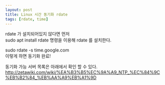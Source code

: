 ```yaml
---
layout: post
title: Linux 시간 동기화 rdate
tags: [rdate, time]
---
```


rdate 가 설치되어있지 않다면 먼저  
sudo apt install rdate 명령을 이용해 rdate 를 설치한다.  
  
sudo rdate -s time.google.com  
이렇게 하면 동기화 완료!  
  
동기화 가능 서버 목록은 아래에서 확인 할 수 있다.  
http://zetawiki.com/wiki/%EA%B3%B5%EC%9A%A9_NTP_%EC%84%9C%EB%B2%84_%EB%AA%A9%EB%A1%9D
